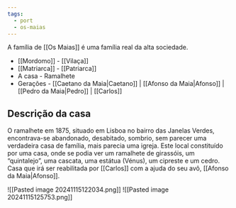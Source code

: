```yaml
---
tags:
  - port
  - os-maias
---
```


A família de [[Os Maias]] é uma família real da alta sociedade.

- [[Mordomo]] - [[Vilaça]]
- [[Matriarca]] - [[Patriarca]]
- A casa - Ramalhete
- Gerações - [[Caetano da Maia|Caetano]] | [[Afonso da Maia|Afonso]] | [[Pedro da Maia|Pedro]] | [[Carlos]]

## Descrição da casa

O ramalhete em 1875, situado em Lisboa no bairro das Janelas Verdes, encontrava-se abandonado, desabitado, sombrio, sem parecer uma verdadeira casa de família, mais parecia uma igreja. Este local constituído por uma casa, onde se podia ver um ramalhete de girassóis, um “quintalejo”, uma cascata, uma estátua (Vénus), um cipreste e um cedro. Casa que irá ser reabilitada por [[Carlos]] com a ajuda do seu avô, [[Afonso da Maia|Afonso]].

![[Pasted image 20241115122034.png]]
![[Pasted image 20241115125753.png]]

